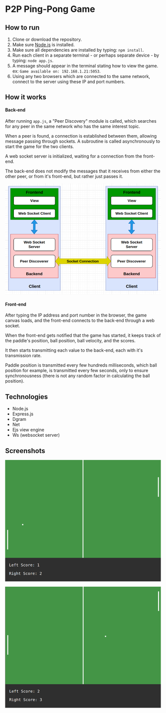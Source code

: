# P2P Ping-Pong Game

## How to run
1. Clone or download the repository.
2. Make sure [Node.js](https://nodejs.org/en/) is installed.
3. Make sure all dependencies are installed by typing: `npm install`.
4. Run each client in a separate terminal - or perhaps separate device - by typing: `node app.js`.
5. A message should appear in the terminal stating how to view the game. ex: `Game available on: 192.168.1.21:5053`.
6. Using any two browsers which are connected to the same network, connect to the server using these IP and port numbers.

## How it works
#### Back-end
After running `app.js`, a "Peer Discovery" module is called, which searches for any peer in the same network who has the same interest topic.

When a peer is found, a connection is established between them, allowing message passing through sockets. A subroutine is called asynchronously to start the game for the two clients.

A web socket server is initialized, waiting for a connection from the front-end.

The back-end does not modify the messages that it receives from either the other peer, or from it's front-end, but rather just passes it.

![Archeticture diagram](https://github.com/ahmedhammad97/P2P-Ping-Pong-game/blob/master/screenshots/archeticture.png)

#### Front-end
After typing the IP address and port number in the browser, the game canvas loads, and the front-end connects to the back-end through a web socket.

When the front-end gets notified that the game has started, it keeps track of the paddle's position, ball position, ball velocity, and the scores.

It then starts transmitting each value to the back-end, each with it's transmission rate.

Paddle position is transmitted every few hundreds milliseconds, which ball position for example, is transmitted every few seconds, only to ensure synchronousness (there is not any random factor in calculating the ball position).


## Technologies
- Node.js
- Express.js
- Dgram
- Net
- Ejs view engine
- Ws (websocket server)

## Screenshots
![Screenshot](https://github.com/ahmedhammad97/P2P-Ping-Pong-game/blob/master/screenshots/sc1.png)

![Screenshot](https://github.com/ahmedhammad97/P2P-Ping-Pong-game/blob/master/screenshots/sc2.png)
